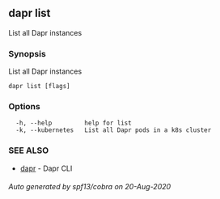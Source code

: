## dapr list

List all Dapr instances

### Synopsis

List all Dapr instances

```
dapr list [flags]
```

### Options

```
  -h, --help         help for list
  -k, --kubernetes   List all Dapr pods in a k8s cluster
```

### SEE ALSO

* [dapr](dapr.md)	 - Dapr CLI

###### Auto generated by spf13/cobra on 20-Aug-2020
